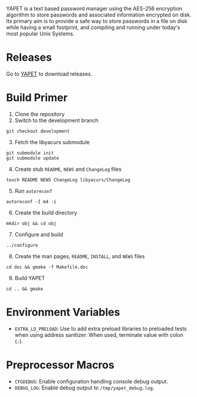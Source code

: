 YAPET is a text based password manager using the AES-256 encryption algorithm to store passwords and associated
information encrypted on disk. Its primary aim is to provide a safe way to store passwords in a file on disk while
having a small footprint, and compiling and running under today's most popular Unix Systems.

Releases
===

Go to [YAPET](https://yapet.guengel.ch) to download releases.

Build Primer
===

1. Clone the repository
2. Switch to the development branch

```
git checkout development
```

3. Fetch the libyacurs submodule

```
git submodule init
git submodule update
```

4. Create stub `README`, `NEWS` and `ChangeLog` files

```
touch README NEWS ChangeLog libyacurs/ChangeLog
```

5. Run `autoreconf`

```
autoreconf -I m4 -i
```

6. Create the build directory

```
mkdir obj && cd obj
```

7. Configure and build

```
../configure
```

8. Create the man pages, `README`, `INSTALL`, and `NEWS` files

```
cd doc && gmake -f Makefile.doc
```

9. Build YAPET

```
cd .. && gmake
```

Environment Variables
===

* `EXTRA_LD_PRELOAD`: Use to add extra preload libraries to preloaded tests when using address sanitizer. When used,
  terminate value with colon (`:`).

Preprocessor Macros
===

* `CFGDEBUG`: Enable configuration handling console debug output.
* `DEBUG_LOG`: Enable debug output to `/tmp/yapet_debug.log`.